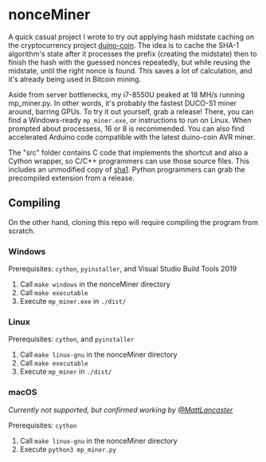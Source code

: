 # nonceMiner

A quick casual project I wrote to try out applying hash midstate caching on the cryptocurrency project [duino-coin](https://github.com/revoxhere/duino-coin). The idea is to cache the SHA-1 algorithm's state after it processes the prefix (creating the midstate) then to finish the hash with the guessed nonces repeatedly, but while reusing the midstate, until the right nonce is found. This saves a lot of calculation, and it's already being used in Bitcoin mining.

Aside from server bottlenecks, my i7-8550U peaked at 18 MH/s running mp_miner.py. In other words, it's probably the fastest DUCO-S1 miner around, barring GPUs. To try it out yourself, grab a release! There, you can find a Windows-ready `mp_miner.exe`, or instructions to run on Linux. When prompted about processess, 16 or 8 is recommended. You can also find accelerated Arduino code compatible with the latest duino-coin AVR miner.

The "src" folder contains C code that implements the shortcut and also a Cython wrapper, so C/C++ programmers can use those source files. This includes an unmodified copy of [sha1](https://github.com/clibs/sha1). Python programmers can grab the precompiled extension from a release.

## Compiling
On the other hand, cloning this repo will require compiling the program from scratch.

### Windows

Prerequisites: `cython`, `pyinstaller`, and Visual Studio Build Tools 2019
1) Call `make windows` in the nonceMiner directory
2) Call `make executable`
3) Execute `mp_miner.exe` in `./dist/`

### Linux

Prerequisites: `cython`, and `pyinstaller`
1) Call `make linux-gnu` in the nonceMiner directory
2) Call `make executable`
3) Execute `mp_miner` in `./dist/`

### macOS

*Currently not supported, but confirmed working by [@MattLancaster](https://github.com/MattLancaster)*

Prerequisites: `cython`
1) Call `make linux-gnu` in the nonceMiner directory
2) Execute `python3 mp_miner.py`
